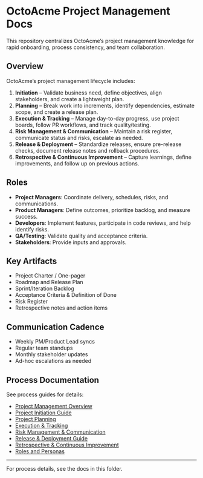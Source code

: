 # OctoAcme Project Management Docs

This repository centralizes OctoAcme’s project management knowledge for rapid onboarding, process consistency, and team collaboration.

## Overview

OctoAcme’s project management lifecycle includes:

1. **Initiation** – Validate business need, define objectives, align stakeholders, and create a lightweight plan.
2. **Planning** – Break work into increments, identify dependencies, estimate scope, and create a release plan.
3. **Execution & Tracking** – Manage day-to-day progress, use project boards, follow PR workflows, and track quality/testing.
4. **Risk Management & Communication** – Maintain a risk register, communicate status and risks, escalate as needed.
5. **Release & Deployment** – Standardize releases, ensure pre-release checks, document release notes and rollback procedures.
6. **Retrospective & Continuous Improvement** – Capture learnings, define improvements, and follow up on previous actions.

## Roles

- **Project Managers**: Coordinate delivery, schedules, risks, and communications.
- **Product Managers**: Define outcomes, prioritize backlog, and measure success.
- **Developers**: Implement features, participate in code reviews, and help identify risks.
- **QA/Testing**: Validate quality and acceptance criteria.
- **Stakeholders**: Provide inputs and approvals.

## Key Artifacts

- Project Charter / One-pager
- Roadmap and Release Plan
- Sprint/Iteration Backlog
- Acceptance Criteria & Definition of Done
- Risk Register
- Retrospective notes and action items

## Communication Cadence

- Weekly PM/Product Lead syncs
- Regular team standups
- Monthly stakeholder updates
- Ad-hoc escalations as needed

## Process Documentation

See process guides for details:
- [Project Management Overview](octoacme-project-management-overview.md)
- [Project Initiation Guide](octoacme-project-initiation.md)
- [Project Planning](octoacme-project-planning.md)
- [Execution & Tracking](octoacme-execution-and-tracking.md)
- [Risk Management & Communication](octoacme-risks-and-communication.md)
- [Release & Deployment Guide](octoacme-release-and-deployment.md)
- [Retrospective & Continuous Improvement](octoacme-retrospective-and-continuous-improvement.md)
- [Roles and Personas](octoacme-roles-and-personas.md)

---

For process details, see the docs in this folder.
